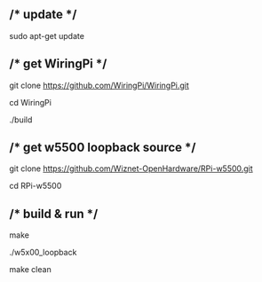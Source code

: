 ## /* update */

sudo apt-get update

## /* get WiringPi */

git clone https://github.com/WiringPi/WiringPi.git

cd WiringPi

./build

## /* get w5500 loopback source */

git clone https://github.com/Wiznet-OpenHardware/RPi-w5500.git

cd RPi-w5500

## /* build & run */

make

./w5x00_loopback

make clean
